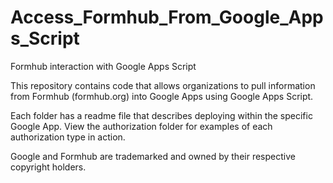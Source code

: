 Access_Formhub_From_Google_Apps_Script
======================================

Formhub interaction with Google Apps Script

This repository contains code that allows organizations to pull information from Formhub (formhub.org) into Google Apps using Google Apps Script. 

Each folder has a readme file that describes deploying within the specific Google App.
View the authorization folder for examples of each authorization type in action.

Google and Formhub are trademarked and owned by their respective copyright holders. 
